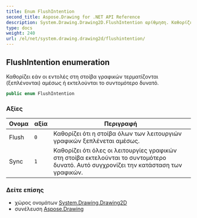 ```yaml
---
title: Enum FlushIntention
second_title: Aspose.Drawing for .NET API Reference
description: System.Drawing.Drawing2D.FlushIntention αρίθμηση. Καθορίζει εάν οι εντολές στη στοίβα γραφικών τερματίζονται ξεπλένονται αμέσως ή εκτελούνται το συντομότερο δυνατό.
type: docs
weight: 240
url: /el/net/system.drawing.drawing2d/flushintention/
---
```

## FlushIntention enumeration

Καθορίζει εάν οι εντολές στη στοίβα γραφικών τερματίζονται (ξεπλένονται) αμέσως ή εκτελούνται το συντομότερο δυνατό.

```csharp
public enum FlushIntention
```

### Αξίες

| Ονομα | αξία | Περιγραφή |
| --- | --- | --- |
| Flush | `0` | Καθορίζει ότι η στοίβα όλων των λειτουργιών γραφικών ξεπλένεται αμέσως. |
| Sync | `1` | Καθορίζει ότι όλες οι λειτουργίες γραφικών στη στοίβα εκτελούνται το συντομότερο δυνατό. Αυτό συγχρονίζει την κατάσταση των γραφικών. |

### Δείτε επίσης

* χώρος ονομάτων [System.Drawing.Drawing2D](../../system.drawing.drawing2d/)
* συνέλευση [Aspose.Drawing](../../)


